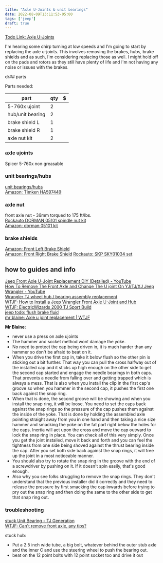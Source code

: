 ```yaml
---
title: "Axle U-Joints & unit bearings"
date: 2022-08-09T13:11:53-05:00
tags: ['jeep']
draft: true
---
```


[Todo Link: Axle U-Joints](/jeep/todo#axle-ujoints)

I'm hearing some chirp turning at low speeds and I'm going to start by replacing the axle u-joints. This involves removing the brakes, hubs, brake shields and as such, I'm considering replacing those as well. I might hold off on the pads and rotors as they still have plenty of life and I'm not having any noise or issues with the brakes.

dr## parts

Parts needed:

part | qty | $
---|---|---
5-760x ujoint | 2 
hub/unit bearing | 2
brake shield L | 1 
brake shield R | 1 
axle nut kit | 2 

### axle ujoints
Spicer 5-760x non greasable  

### unit bearings/hubs
[unit bearings/hubs](/jeep/todo#unit-bearingshubs)  
[Amazon: Timken HA597449](https://www.amazon.com/dp/B000BZAF36/)  
 
### axle nut
front axle nut - 36mm torqued to 175 ft/lbs.  
[Rockauto DORMAN 05101 spindle nut kit](https://www1.rockauto.com/en/moreinfo.php?pk=15572&cc=1425901&pt=1616)  
[Amazon: dorman 05101 kit](https://www.amazon.com/Dorman-HELP-05101-Spindle-Lock/dp/B000CO8ZQU)  

### brake shields
[Amazon: Front Left Brake Shield](https://www.amazon.com/dp/B074MMV85G/)  
[Amazon: Front Right Brake Shield](https://www.amazon.com/dp/B074MM8HTR/) 
[Rockauto: SKP SKY01034 set](https://www.rockauto.com/en/moreinfo.php?pk=12743621)  

## how to guides and info
[Jeep Front Axle U-Joint Replacement DIY (Detailed) - YouTube](https://www.youtube.com/watch?v=jh5xM3UFTaU)   
[How To Remove The Front Axle and Change The U joint On YJ/TJ/XJ Jeep Wrangler - YouTube](https://www.youtube.com/watch?v=YwHdcQ_fhlQ)  
[Wrangler TJ wheel hub / bearing assembly replacement](https://www.jeepz.com/forum/drivetrain/42877-wrangler-tj-wheel-hub-bearing-assembly-replacement.html)  
[WTJF: How to Install a Jeep Wrangler Front Axle U-Joint and Hub](https://wranglertjforum.com/threads/how-to-install-a-jeep-wrangler-front-axle-u-joint-and-hub.8967/)  
[WTJF: ElectricWizards 2000 TJ Sport Build](https://wranglertjforum.com/threads/electricwizards-2000-tj-sport-build.14165/post-873537)  
[jeep todo: flush brake fluid](/jeep/todo#flush-brake-fluid)  
[mr blaine: Axle u joint replacement | WTJF](https://wranglertjforum.com/threads/axle-u-joint-replacement.1110/post-13944)  

**Mr Blaine:**
- never use a press on axle ujoints  
- The hammer and socket method wont damage the yoke. 
- No need to protect the cap being driven in, it is much harder than any hammer so don't be afraid to beat on it.
- When you drive the first cap in, take it below flush so the other pin is sticking out a bit further. That way you can pull the cross halfway out of the installed cap and it sticks up high enough on the other side to get the second cap started and engage the needle bearings in both caps. That prevents a needle from falling over and getting trapped which is always a mess. That is also when you install the clip in the first cap's groove so when you hammer in the second cap, it pushes the first one back against the snap ring.
- When that is done, the second groove will be showing and when you install the snap ring, it will be loose. You need to set the caps back against the snap rings so the pressure of the cap pushes them against the inside of the yoke. That is done by holding the assembled axle pointing straight away from you in one hand and then taking a nice size hammer and smacking the yoke on the fat part right below the holes for the caps. Inertia will act upon the cross and move the cap outward to lock the snap ring in place. You can check all of this very simply. Once you get the joint installed, move it back and forth and you can feel the tightness from one side being shoved against the thrust bearing inside the cap. After you set both side back against the snap rings, it will free up the joint in a most noticeable manner.
- You should also try to rotate the snap ring in the groove with the end of a screwdriver by pushing on it. If it doesn't spin easily, that's good enough.
- Also why you see folks struggling to remove the snap rings. They don't understand that the previous installer did it correctly and they need to release the pressure by first smacking the cap inwards before trying to pry out the snap ring and then doing the same to the other side to get that snap ring out.

### troubleshooting
[stuck Unit Bearing - TJ Generation](https://jeepspecs.com/tj-generation/unit-bearing-dislodge/)   
[WTJF: Can't remove front axle, any tips?](https://wranglertjforum.com/threads/cant-remove-front-axle-any-tips.20707/)  

stuck hub:  
- Put a 2.5 inch wide tube, a big bolt, whatever behind the outer stub axle and the inner C and use the steering wheel to push the bearing out.
- beat on the 12 point bolts with 12 point socket too and drive it out